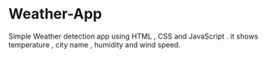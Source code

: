 # Weather-App
Simple Weather detection app using HTML , CSS and JavaScript . it shows temperature , city name , humidity and wind speed.
